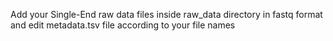 Add your Single-End raw data files inside raw_data directory in fastq format and edit metadata.tsv file according to your file names
